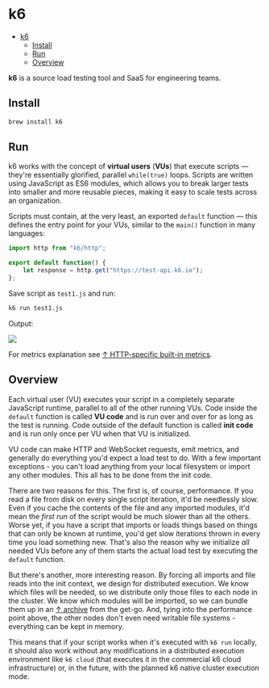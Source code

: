 # k6

- [k6](#k6)
  - [Install](#install)
  - [Run](#run)
  - [Overview](#overview)

**k6** is a source load testing tool and SaaS for engineering teams.

## Install

```bash
brew install k6
```

## Run

k6 works with the concept of **virtual users** (**VUs**) that execute scripts — they're essentially glorified, parallel `while(true)` loops. Scripts are written using JavaScript as ES6 modules, which allows you to break larger tests into smaller and more reusable pieces, making it easy to scale tests across an organization.

Scripts must contain, at the very least, an exported `default` function — this defines the entry point for your VUs, similar to the `main()` function in many languages:

```js
import http from "k6/http";

export default function() {
    let response = http.get("https://test-api.k6.io");
};
```

Save script as `test1.js` and run:

```bash
k6 run test1.js
```

Output:

<image src="test1.png" />

For metrics explanation see [↑ HTTP-specific built-in metrics](https://k6.io/docs/using-k6/metrics/#http-specific-built-in-metrics).

## Overview

Each virtual user (VU) executes your script in a completely separate JavaScript runtime, parallel to all of the other running VUs. Code inside the `default` function is called **VU code** and is run over and over for as long as the test is running. Code outside of the default function is called **init code** and is run only once per VU when that VU is initialized.

VU code can make HTTP and WebSocket requests, emit metrics, and generally do everything you'd expect a load test to do. With a few important exceptions - you can't load anything from your local filesystem or import any other modules. This all has to be done from the init code.

There are two reasons for this. The first is, of course, performance. If you read a file from disk on every single script iteration, it'd be needlessly slow. Even if you cache the contents of the file and any imported modules, it'd mean the *first run* of the script would be much slower than all the others. Worse yet, if you have a script that imports or loads things based on things that can only be known at runtime, you'd get slow iterations thrown in every time you load something new. That's also the reason why we initialize *all* needed VUs before any of them starts the actual load test by executing the `default` function.

But there's another, more interesting reason. By forcing all imports and file reads into the init context, we design for distributed execution. We know which files will be needed, so we distribute only those files to each node in the cluster. We know which modules will be imported, so we can bundle them up in an [↑ archive](https://k6.io/docs/misc/archive-command/) from the get-go. And, tying into the performance point above, the other nodes don't even need writable file systems - everything can be kept in memory.

This means that if your script works when it's executed with `k6 run` locally, it should also work without any modifications in a distributed execution environment like `k6 cloud` (that executes it in the commercial k6 cloud infrastructure) or, in the future, with the planned k6 native cluster execution mode.
